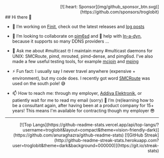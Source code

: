 <div align="right">
  [![:heart: Sponsor](img/github_sponsor_btn.svg)](https://github.com/sponsors/troglobit)
</div> 
## Hi there 👋

- 🔭 I’m working on [Finit](/troglobit/finit), check out the latest releases and [log posts](https://troglobit.com/tags/init/)
- 👯 I’m looking to collaborate on [pim6sd](/troglobit/pim6sd) and 🤔 help with [In-a-dyn](/troglobit/inadyn), because it supports so many DDNS providers ...
- 💬 Ask me about #multicast 🤓 I maintain many #multicast daemons for UNIX: SMCRoute, pimd, mrouted, pimd-dense, and pimg6sd.  I've also made a few useful testing tools, for example [mcjoin](/troglobit/mcjoin) and [mping](/troglobit/mping)
- ⚡ Fun fact: I usually say I never travel anywhere (expensive + environment), but my code does.  I recently got word [SMCRoute](/troglobit/smcroute) was used on the south pole! 😅

- 📫 How to reach me: through my employer, [Addiva Elektronik](https://www.addiva.se/addiva-elektronik/), or patiently wait for me to read my email (sorry)
🌱 I’m (re)learning how to be a consultant again, after having been at a product company for 15+ years! This means I'm available for contracting though my employer 😎

---
<div align="right">
  [![Top Langs](https://github-readme-stats.vercel.app/api/top-langs/?username=troglobit&layout=compact&theme=vision-friendly-dark)](https://github.com/anuraghazra/github-readme-stats)
</dív>
[![GitHub Streak](http://github-readme-streak-stats.herokuapp.com?user=troglobit&theme=dark&background=000000)](https://git.io/streak-stats)

